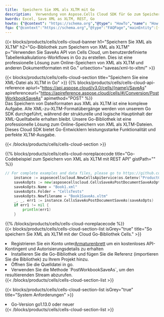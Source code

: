 ```yaml
---
title:  Speichern Sie XML als XLTM mit Go
description:  Verwendung von Aspose.Cells Cloud SDK für Go zum Speichern von XML-Formatdateien als XLTM-Formatdateien.
kwords: Excel, Save XML as XLTM, REST, Go
howto: {"@context": "https://schema.org","@type": "HowTo","name": "How to save XML as XLTM using the Cells Cloud Go library.","description": "How to save XML as XLTM using the Cells Cloud Go library.","image": {"@type": "ImageObject"},"url": "/go/saveas/xml-to-xltm/","step": [{ "@type": "HowToStep","name": "How to save XML as XLTM using the Cells Cloud Go library. step 1", "image": {"@type": "ImageObject",},"url": "/go/saveas/xml-to-xltm/","text": "Register an account at <a href='https://dashboard.aspose.cloud/'>Dashboard</a> to get free API quota & authorization details",},{ "@type": "HowToStep","name": "How to save XML as XLTM using the Cells Cloud Go library. step 1", "image": {"@type": "ImageObject",},"url": "/go/saveas/xml-to-xltm/","text": "Install Go library and add the reference (import the library) to your project.",},{ "@type": "HowToStep","name": "How to save XML as XLTM using the Cells Cloud Go library. step 1", "image": {"@type": "ImageObject",},"url": "/go/saveas/xml-to-xltm/","text": "Open the source file in go.",},{ "@type": "HowToStep","name": "How to save XML as XLTM using the Cells Cloud Go library. step 1", "image": {"@type": "ImageObject",},"url": "/go/saveas/xml-to-xltm/","text": "Use the `PostWorkbookSaveAs` method to retrieve the resulting stream.",}, ],"supply": {"@type": "HowToSupply","name": "document"},"tool": [{"@type": "HowToTool","name": "Goland, Visual Studio Code, Eclipse"},{"@type": "HowToTool","name": "Aspose Cells"}],"totalTime": "PT6M"}
fqa: {"@context":"https://schema.org","@type":"FAQPage","mainEntity":[{"@type":"Question","name":"Why save file as other formats file in C# using REST API?","acceptedAnswer":{"@type":"Answer","text":"Documents are encoded in many ways, and some files may be incompatible with the software you use. To open and read such files, just save them as appropriate file formats.<br/><ol><li>Install .NET SDK and add the reference (import the library) to your project.</li><li>Open the source file in C# using REST API.</li><li>Call the PostWorkbookSaveAsRequest() method, passing an output filename with required extension.</li><li>Get the result of save as a separate file.</li></ol>"}},{"@type":"Question","name":"What file formats can I save as with your C# library?","acceptedAnswer":{"@type":"Answer","text":"We support a variety of file formats for conversion using .NET library, including XLSX, Excel, xls , PDF, CSV, HTML, Markdown, XML, PNG, JPG, TIFF, Json, TXT and many more."}},{"@type":"Question","name":"What is the maximum allowed file size for conversion using this .NET library?","acceptedAnswer":{"@type":"Answer","text":"There are no file size limits for format conversions using .NET library."}}]}
---
```

{{< blocks/products/cells/cells-cloud-banner h1="Speichern Sie XML als XLTM" h2="Go-Bibliothek zum Speichern von XML als XLTM" p="Verwenden Sie SaveAs API von Cells Cloud, um benutzerdefinierte Tabellenkalkulations-Workflows in Go zu erstellen. Dies ist eine professionelle Lösung zum Online-Speichern von XML als XLTM und anderen Dokumentformaten mit Go." urlsection="saveas/xml-to-xltm/" >}}

{{< blocks/products/cells/cells-cloud-section title="Speichern Sie eine XML-Datei als XLTM in Go" >}}
{{% blocks/products/cells/cells-cloud-api-reference apiurl="https://api.aspose.cloud/v3.0/cells/{name}/SaveAs" apireferenceurl="https://apireference.aspose.cloud/cells/#/Conversion/PostWorkbookSaveAs" apimethod="POST" %}}
<br/>
Das Speichern von Dateiformaten aus XML als XLTM ist eine komplexe Aufgabe. Alle XML-zu-XLTM-Formatübergänge werden von unserem Go SDK durchgeführt, während der strukturelle und logische Hauptinhalt der XML-Quelltabelle erhalten bleibt. Unsere Go-Bibliothek ist eine professionelle Lösung zum Online-Speichern von XML als XLTM-Dateien. Dieses Cloud SDK bietet Go-Entwicklern leistungsstarke Funktionalität und perfekte XLTM-Ausgabe.

{{< /blocks/products/cells/cells-cloud-section >}}

{{% blocks/products/cells/cells-cloud-noreplacecode title="Go-Codebeispiel zum Speichern von XML als XLTM mit REST API" gistPath="" %}}
  
```go
// For complete examples and data files, please go to https://github.com/aspose-cells-cloud/aspose-cells-cloud-go/
    instance := asposecellscloud.NewCellsApiService(os.Getenv("ProductClientId"), os.Getenv("ProductClientSecret"))
    saveAsOpts := new(asposecellscloud.CellsSaveAsPostDocumentSaveAsOpts)
    saveAsOpts.Name = "Book1.xml"
    saveAsOpts.Folder = "CellsTests"
    saveAsOpts.Newfilename = "Book1SaveAs.xltm"
    _, _, err1 := instance.CellsSaveAsPostDocumentSaveAs(saveAsOpts)
    if err1 != nil {
	    println(err1)
    }
```
  
{{% /blocks/products/cells/cells-cloud-noreplacecode %}}
<br/>
{{< blocks/products/cells/cells-cloud-section-list isGrey="true" title="So speichern Sie XML als XLTM mit der Cloud Go-Bibliothek Cells." >}}
<li> Registrieren Sie ein Konto unter<a href="https://dashboard.aspose.cloud/">Armaturenbrett</a> um ein kostenloses API-Kontingent und Autorisierungsdetails zu erhalten</li>
<li>Installieren Sie die Go-Bibliothek und fügen Sie die Referenz (importieren Sie die Bibliothek) zu Ihrem Projekt hinzu.</li>
<li>Öffnen Sie die Quelldatei in go.</li>
<li>Verwenden Sie die Methode `PostWorkbookSaveAs`, um den resultierenden Stream abzurufen.</li>
{{< /blocks/products/cells/cells-cloud-section-list >}}

{{< blocks/products/cells/cells-cloud-section-list isGrey="true" title="System Anforderungen" >}}
<li>Go-Version go1.13.0 oder neuer</li>
{{< /blocks/products/cells/cells-cloud-section-list >}}
